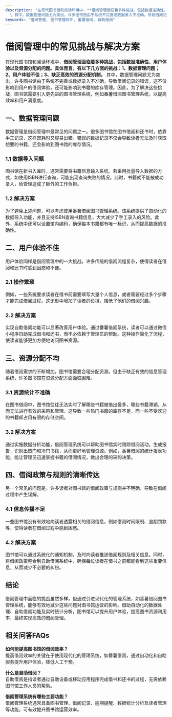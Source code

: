 ```yaml
---
description: "在现代图书馆和阅读环境中，**借阅管理面临着多种挑战，包括数据准确性、用户体验以及资源分配的问题。具体而言，有以下几方面的挑战：1、数据管理问题；2、用户体验不佳；3、缺乏高效的资源分配机制。**\
  \ 其中，数据管理问题尤为突出，许多图书馆由于系统不完善或数据录入不准确，导致借阅记录的错误。这不仅影响到用户的借阅体验，还可能影响到书籍的库存管理。因此，为了解决这些挑战，图书馆需要引入更先进的图书管理系统，例如番薯借阅图书管理系统，以提高效率和用户满意度。"
keywords: "借阅管理, 图书管理软件, 番薯借阅, 自助借阅"
---
```

# 借阅管理中的常见挑战与解决方案

在现代图书馆和阅读环境中，**借阅管理面临着多种挑战，包括数据准确性、用户体验以及资源分配的问题。具体而言，有以下几方面的挑战：1、数据管理问题；2、用户体验不佳；3、缺乏高效的资源分配机制。** 其中，数据管理问题尤为突出，许多图书馆由于系统不完善或数据录入不准确，导致借阅记录的错误。这不仅影响到用户的借阅体验，还可能影响到书籍的库存管理。因此，为了解决这些挑战，图书馆需要引入更先进的图书管理系统，例如番薯借阅图书管理系统，以提高效率和用户满意度。

## **一、数据管理问题**

数据管理是借阅管理中最常见的问题之一。很多图书馆在图书借阅和还书时，依靠手工记录，这样既耗时又容易出错。错误的数据记录不仅会导致读者无法及时获取想要的书籍，还会影响到图书馆的库存情况。

### **1.1 数据导入问题**

图书馆在新书入库时，通常需要将书籍信息输入系统。若采用批量导入数据的方式，如使用ISBN进行查询，可能出现查询失败的情况。此时，书籍就不能被成功录入，给管理造成了额外的工作负担。

### **1.2 解决方案**

为了避免上述问题，可以考虑使用番薯借阅图书管理系统。该系统提供了自动化的数据导入功能，并且支持ISBN查询书籍信息，大大减少了手工录入的风险。此外，系统中还可以设置馆内编码，确保每本书籍都有唯一标识，从而提高数据的准确性。

## **二、用户体验不佳**

用户体验同样是借阅管理中的一大挑战。许多传统的借阅流程复杂，使得读者在借阅和还书时感到困惑和不便。

### **2.1 操作繁琐**

例如，一些系统要求读者在借书前需要填写大量个人信息，或者需要经过多个步骤才能完成借阅过程。这无形中增加了读者的负担，降低了他们的借阅兴趣。

### **2.2 解决方案**

实现自助借阅功能可以显著改善用户体验。通过番薯借阅系统，读者可以通过微信小程序自助完成借书和还书，而不必依赖于管理员的帮助。这种操作简化了流程，使读者能够更加方便地访问图书资源。

## **三、资源分配不均**

随着借阅需求的不断增加，图书馆需要合理分配资源。但由于缺乏有效的信息管理系统，许多图书馆在资源分配方面面临困难。

### **3.1 资源统计不准确**

在图书借阅中，图书馆往往无法实时了解哪些书籍被借出最多，哪些书籍滞销，从而无法进行有效的采购和管理。这导致一些热门书籍的库存不足，而一些不受欢迎的书籍却占用有限的存储空间。

### **3.2 解决方案**

通过实施数据分析功能，借阅管理系统可以帮助图书馆实时跟踪借阅活动，生成报告，识别出热门和冷门书籍，从而更好地管理资源。例如，番薯借阅的统计报表功能，能让管理员迅速掌握书籍的借阅情况，做出合理的采购决策。

## **四、借阅政策与规则的清晰传达**

另一个常见的问题是，许多读者对图书馆的借阅政策与规则并不明确，导致在借阅过程中产生误解。

### **4.1 信息传播不足**

一些图书馆没有有效地向读者透露相关的借阅信息，例如借阅时间限制、逾期罚款等，使得读者在借阅过程中感到困惑。

### **4.2 解决方案**

图书馆可以通过系统化的通知机制，及时向读者推送借阅规则及相关信息。同时，将借阅政策整合到自助借阅系统中，确保每位读者在借书之前都能看到这些重要信息，从而减少不必要的纠纷。

## 结论

借阅管理中面临的挑战虽然多样，但通过引进现代化的管理系统，如番薯借阅图书管理系统，能够有效地减少这些问题对图书馆运营的影响。借助自动化的数据处理、自助借阅功能及实时统计分析，图书馆可以提升用户体验，提高图书资源利用率，最终实现高效的借阅管理。

## 相关问答FAQs

**如何能提高图书馆的借阅效率？**  
提高借阅效率的关键在于使用现代化的管理系统，如番薯借阅，通过自动化和自助服务提升用户体验，降低人工干预。

**什么是自助借阅？**  
自助借阅是指读者通过自助设备或移动应用程序完成借书和还书的过程，无需依赖图书馆工作人员的帮助。

**借阅管理系统有哪些主要功能？**  
借阅管理系统通常具备图书管理、借阅记录、逾期提醒、数据统计分析及读者管理等功能，可有效提升图书馆运营效率。
